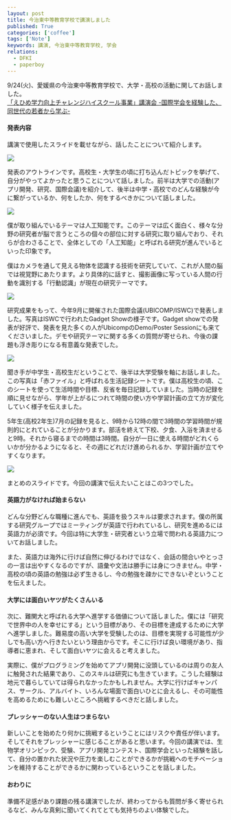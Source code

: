 ```yaml
---
layout: post
title: 今治東中等教育学校で講演しました
published: True
categories: ['coffee']
tags: ['Note']
keywords: 講演, 今治東中等教育学校, 学会
relations:
  - DFKI
  - paperboy
---
```


9/24(火)、愛媛県の今治東中等教育学校で、大学・高校の活動に関してお話しました。<br>[「えひめ学力向上チャレンジハイスクール事業」講演会 -国際学会を経験した、同世代の若者から学ぶ-](http://imabarihigashi-s.esnet.ed.jp/08communication/250924-challengehighschool-kouen/250924-challengehighschool-kouen.html)

#### 発表内容

講演で使用したスライドを載せながら、話したことについて紹介します。

<img src="https://dl.dropboxusercontent.com/u/12208857/img/challenge003.jpg" class="image-on-frame">

発表のアウトラインです。高校生・大学生の頃に打ち込んだトピックを挙げて、自分がやってよかったと思うことについて話しました。前半は大学での活動(アプリ開発、研究、国際会議)を紹介して、後半は中学・高校でのどんな経験が今に繋がっているか、何をしたか、何をするべきかについて話しました。

<img src="https://dl.dropboxusercontent.com/u/12208857/img/challenge005.jpg" class="image-on-frame">

僕が取り組んでいるテーマは人工知能です。このテーマは広く面白く、様々な分野の研究者が脳で言うところの個々の部位に対する研究に取り組んでおり、それらが合わさることで、全体としての「人工知能」と呼ばれる研究が進んでいるといった印象です。

僕はカメラを通して見える物体を認識する技術を研究していて、これが人間の脳では視覚野にあたります。より具体的に話すと、撮影画像に写っている人間の行動を識別する「行動認識」が現在の研究テーマです。

<img src="https://dl.dropboxusercontent.com/u/12208857/img/challenge016.jpg" class="image-on-frame">

研究成果をもって、今年9月に開催された国際会議(UBICOMP/ISWC)で発表しました。写真はISWCで行われたGadget Showの様子です。Gadget showでの発表が好評で、発表を見た多くの人がUbicompのDemo/Poster Sessionにも来てくださいました。デモや研究テーマに関する多くの質問が寄せられ、今後の課題も浮き彫りになる有意義な発表でした。

<img src="https://dl.dropboxusercontent.com/u/12208857/img/challenge045.jpg" class="image-on-frame">

聞き手が中学生・高校生だということで、後半は大学受験を軸にお話しました。この写真は「赤ファイル」と呼ばれる生活記録シートです。僕は高校生の頃、このシートを使って生活時間や目標、反省を毎日記録していました。当時の記録を順に見せながら、学年が上がるにつれて時間の使い方や学習計画の立て方が変化していく様子を伝えました。

5年生(高校2年生)7月の記録を見ると、9時から12時の間で3時間の学習時間が規則的にとれていることが分かります。部活を終えて下校、夕食、入浴を済ませると9時。それから寝るまでの時間は3時間。自分が一日に使える時間がどれくらいかが分かるようになると、その週にどれだけ進められるか、学習計画が立てやすくなります。

<img src="https://dl.dropboxusercontent.com/u/12208857/img/challenge052.jpg" class="image-on-frame">

まとめのスライドです。今回の講演で伝えたいことはこの3つでした。

#### 英語力がなければ始まらない

どんな分野どんな職種に進んでも、英語を扱うスキルは要求されます。僕の所属する研究グループではミーティングが英語で行われているし、研究を進めるには英語力が必須です。今回は特に大学生・研究者という立場で問われる英語力についてお話しました。

また、英語力は海外に行けば自然に伸びるわけではなく、会話の間合いやとっさの一言は出やすくなるのですが、語彙や文法は勝手には身につきません。中学・高校の頃の英語の勉強は必ず生きるし、今の勉強を疎かにできないぞということを伝えました。

#### 大学には面白いヤツがたくさんいる

次に、難関大と呼ばれる大学へ進学する価値について話しました。僕には「研究で世界中の人を幸せにする」という目標があり、その目標を達成するために大学へ進学しました。難易度の高い大学を受験したのは、目標を実現する可能性が少しでも高い方へ行きたいという理由からです。そこに行けば良い環境があり、指導者に恵まれ、そして面白いヤツに会えると考えました。

実際に、僕がプログラミングを始めてアプリ開発に没頭しているのは周りの友人に触発された結果であり、このスキルは研究にも生きています。こうした経験は地元で暮らしていては得られなかったかもしれません。大学に行けばキャンパス、サークル、アルバイト、いろんな場面で面白いひとに会えるし、その可能性を高めるためにも難しいところへ挑戦するべきだと話しました。

#### プレッシャーのない人生はつまらない

新しいことを始めたり何かに挑戦するということにはリスクや責任が伴います。そしてそれをプレッシャーに感じることがあると思います。今回の講演では、生物学オリンピック、受験、アプリ開発コンテスト、国際学会といった経験を話して、自分の置かれた状況や圧力を楽しむことができるかが挑戦へのモチベーションを維持することができるかに関わっているということを話しました。

#### おわりに

準備不足感があり課題の残る講演でしたが、終わってからも質問が多く寄せられるなど、みんな真剣に聞いてくれてとても気持ちのよい体験でした。
